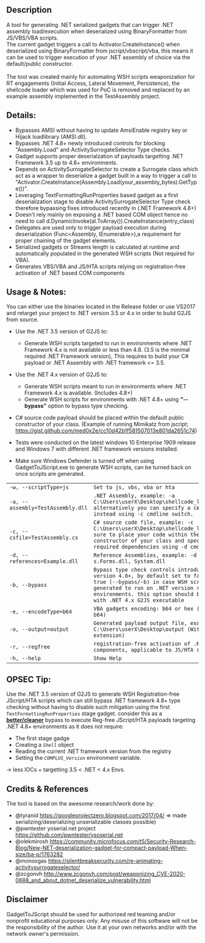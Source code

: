 
## Description
A tool for generating .NET serialized gadgets that can trigger .NET assembly load/execution when deserialized using BinaryFormatter from JS/VBS/VBA scripts.
<br>The current gadget triggers a call to Activator.CreateInstance() when deserialized using BinaryFormatter from jscript/vbscript/vba, this means it can be used to trigger execution of your .NET assembly of choice via the default/public constructor.
<br><br>The tool was created mainly for automating WSH scripts weaponization for RT engagements (Initial Access, Lateral Movement, Persistence), the shellcode loader which was used for PoC is removed and replaced by an example assembly implemented in the TestAssembly project.


## Details:
- Bypasses AMSI without having to update AmsiEnable registry key or Hijack loadlibrary (AMSI.dll).
- Bypasses .NET 4.8+ newly introduced controls for blocking "Assembly.Load" and ActivitySurrogateSelector Type checks.
- Gadget supports proper deserialzation of payloads targetting .NET Framework 3.5 up to 4.8+ environments.
- Depends on ActivitySurrogateSelector to create a Surrogate class which act as a wrapper to deserialize a gadget built in a way to trigger a call to "Activator.CreateInstance(Assembly.Load(your_assembly_bytes).GetType())".
- Leveraging TextFormattingRunProperties based gadget as a first deserialization stage to disable ActivitySurrogateSelector Type check therefore bypassing fixes introduced recently in (.NET Framework 4.8+)
- Doesn't rely mainly on exposing a .NET based COM object hence no need to call d.DynamicInvoke(al.ToArray()).CreateInstance(entry_class)
- Delegates are used only to trigger payload execution during deserialization (Func<Assembly, IEnumerable<Type>>),a requirement for proper chaining of the gadget elements.
- Serialized gadgets or Streams length is calculated at runtime and automatically populated in the generated WSH scripts (Not required for VBA).
- Generates VBS/VBA and JS/HTA scripts relying on registration-free activation of .NET based COM components

## Usage & Notes:
You can either use the binaries located in the Release folder or use VS2017 and retarget your project to .NET version 3.5 or 4.x in order to build G2JS from source.
* Use the .NET 3.5 version of G2JS to:
	* Generate WSH scripts targeted to run in environments where .NET Framework 4.x is not available or less than 4.8. (3.5 is the minimal required .NET Framework version), This requires to build your C# payload or .NET Assembly with .NET framework <= 3.5.
* Use the .NET 4.x version of G2JS to:
	* Generate WSH scripts meant to run in environments where .NET Framework 4.x is available. (Includes 4.8+)
	* Generate WSH scripts for environments with .NET 4.8+ using <b>“--bypass”</b> option to bypass type checking.
  
* C# source code payload should be placed within the default public constructor of your class. (Example of running Mimikatz from jscript; https://gist.github.com/med0x2e/cc10d42b1f581507013e801da2651c74)
* Tests were conducted on the latest windows 10 Enterprise 1909 release and Windows 7 with different .NET framework versions installed.
* Make sure Windows Defender is turned off when using GadgetToJScript.exe to generate WSH scripts, can
be turned back on once scripts are generated.

|||
|----|----|
| ``-w, --scriptType=js`` |  ``Set to js, vbs, vba or hta`` |
|``-a, --assembly=TestAssembly.dll`` | ``.NET Assembly, example: -a C:\Users\userX\Desktop\shellcode_loader.dll/exe, alternatively you can specify a c# source file instead using -c cmdline switch.`` |
|``-c, --csfile=TestAssembly.cs`` |  ``C# source code file, example: -c C:\Users\userX\Desktop\shellcode_loader.cs, make sure to place your code within the default constructor of your class and specify any required dependencies using -d cmdline switch.`` |
|``-d, --references=Example.dll``  |  ``Reference Assemblies, example: -d System.Window- s.Forms.dll, System.dll`` |
|``-b, --bypass``  |  ``Bypass type check controls introduced in .NET version 4.8+, by default set to false, set to true (--bypass/-b) in case WSH scripts are being generated to run on .NET version > 4.8+ environments. this option should be used only with .NET 4.x G2JS executable`` |
|``-e, --encodeType=b64``  |  ``VBA gadgets encoding: b64 or hex (default set to b64)`` |
|``-o, --output=output``  |  ``Generated payload output file, example: -o C:\Users\userX\Desktop\output (Without extension)`` |
|``-r, --regfree`` | ``registration-free activation of .NET based COM components, applicable to JS/HTA scripts only.``  |
|``-h, --help``  |  ``Show Help`` |

## OPSEC Tip:
Use the .NET 3.5 version of G2JS to generate WSH Registration-free JScript/HTA scripts which can still bypass .NET framework 4.8+ type checking without having to disable such mitigation using the first ``TextFormattingRunProperties`` stage gadget. consider this as a <u>**better/cleaner**</u> bypass to execute Reg-free JScript/HTA payloads targeting .NET 4.8+ environments as it does not require:
 * The first stage gadge
 * Creating a <i>``Shell``</i> object
 * Reading the current .NET framework version from the registry
 * Setting the <i>``COMPLUS_Version``</i> environment variable.
 
-> less IOCs + targetting 3.5 < .NET < 4.x Envs.

## Credits & References
The tool is based on the awesome research/work done by:
- @tyranid https://googleprojectzero.blogspot.com/2017/04/ => made serializing/deserializing unserializable classes possible)
- @pwntester yoserial.net project https://github.com/pwntester/ysoserial.net
- @olekmirosh https://community.microfocus.com/t5/Security-Research-Blog/New-NET-deserialization-gadget-for-compact-payload-When-size/ba-p/1763282
- @monoxgas https://silentbreaksecurity.com/re-animating-activitysurrogateselector/
- @zcgonvh http://www.zcgonvh.com/post/weaponizing_CVE-2020-0688_and_about_dotnet_deserialize_vulnerability.html

## Disclaimer
GadgetToJScript should be used for authorized red teaming and/or nonprofit educational purposes only.
Any misuse of this software will not be the responsibility of the author.
Use it at your own networks and/or with the network owner's permission.
